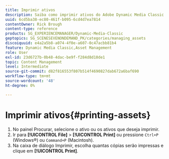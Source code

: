 ```yaml
---
title: Imprimir ativos
description: Saiba como imprimir ativos do Adobe Dynamic Media Classic.
uuid: 6cd5ba38-ec80-461f-b095-6cd4d7ea7814
contentOwner: Rick Brough
content-type: reference
products: SG_EXPERIENCEMANAGER/Dynamic-Media-Classic
geptopics: SG_SCENESEVENONDEMAND_PK/categories/managing_assets
discoiquuid: e4a2a5b8-a074-4f0e-a607-0c47acbb81b4
feature: Dynamic Media Classic,Asset Management
role: User
exl-id: 23d6727b-0b48-4dac-be9f-f284d8d10de1
topic: Content Management
level: Intermediate
source-git-commit: d82f816553f807b514f4690827dab672a6baf690
workflow-type: tm+mt
source-wordcount: '48'
ht-degree: 0%

---
```


# Imprimir ativos{#printing-assets}

1. No painel Procurar, selecione o ativo ou os ativos que deseja imprimir.
1. Ir para **[!UICONTROL File]** > **[!UICONTROL Print]** ou pressione `Ctrl+P` (Windows®) ou `Command+P` (Macintosh).
1. Na caixa de diálogo Imprimir, escolha quantas cópias serão impressas e clique em **[!UICONTROL Print]**.
